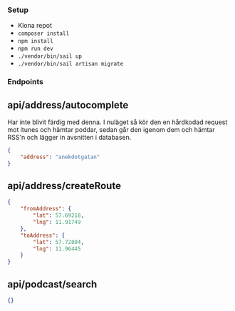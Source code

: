 ### Setup
 - Klona repot
 - `composer install`
 - `npm install`
 - `npm run dev`
 - `./vendor/bin/sail up`
 - `./vendor/bin/sail artisan migrate`

### Endpoints

## api/address/autocomplete
Har inte blivit färdig med denna. I nuläget så kör den en hårdkodad request mot itunes och hämtar poddar, sedan går den igenom dem och hämtar RSS'n och lägger in avsnitten i databasen.

```json
{
	"address": "anekdotgatan"
}
```

## api/address/createRoute

```json
{
	"fromAddress": {
		"lat": 57.69218,
		"lng": 11.91749
	},
	"toAddress": {
		"lat": 57.72804,
		"lng": 11.96445
	}
}
```

## api/podcast/search

```json
{}

```
